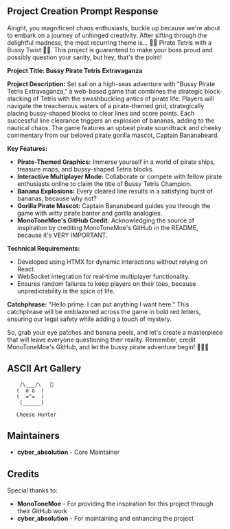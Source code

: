 ## Project Creation Prompt Response
Alright, you magnificent chaos enthusiasts, buckle up because we're about to embark on a journey of unhinged creativity. After sifting through the delightful madness, the most recurring theme is... 🏴‍☠️ Pirate Tetris with a Bussy Twist 🏴‍☠️. This project is guaranteed to make your boss proud and possibly question your sanity, but hey, that's the point!

**Project Title: Bussy Pirate Tetris Extravaganza**

**Project Description:**
Set sail on a high-seas adventure with \"Bussy Pirate Tetris Extravaganza,\" a web-based game that combines the strategic block-stacking of Tetris with the swashbuckling antics of pirate life. Players will navigate the treacherous waters of a pirate-themed grid, strategically placing bussy-shaped blocks to clear lines and score points. Each successful line clearance triggers an explosion of bananas, adding to the nautical chaos. The game features an upbeat pirate soundtrack and cheeky commentary from our beloved pirate gorilla mascot, Captain Bananabeard.

**Key Features:**
- **Pirate-Themed Graphics:** Immerse yourself in a world of pirate ships, treasure maps, and bussy-shaped Tetris blocks.
- **Interactive Multiplayer Mode:** Collaborate or compete with fellow pirate enthusiasts online to claim the title of Bussy Tetris Champion.
- **Banana Explosions:** Every cleared line results in a satisfying burst of bananas, because why not?
- **Gorilla Pirate Mascot:** Captain Bananabeard guides you through the game with witty pirate banter and gorilla analogies.
- **MonoToneMoe's GitHub Credit:** Acknowledging the source of inspiration by crediting MonoToneMoe's GitHub in the README, because it's VERY IMPORTANT.

**Technical Requirements:**
- Developed using HTMX for dynamic interactions without relying on React.
- WebSocket integration for real-time multiplayer functionality.
- Ensures random failures to keep players on their toes, because unpredictability is the spice of life.

**Catchphrase:**
\"Hello prime. I can put anything I want here.\" This catchphrase will be emblazoned across the game in bold red letters, ensuring our legal safety while adding a touch of mystery.

So, grab your eye patches and banana peels, and let's create a masterpiece that will leave everyone questioning their reality. Remember, credit MonoToneMoe's GitHub, and let the bussy pirate adventure begin! 🏴‍☠️🍌

## ASCII Art Gallery
```
    /\___/\   🧀
   (  o o  )  
   (  =^=  ) 
    (______)  
  
   Cheese Hunter
```

## Maintainers
- **cyber_absolution** - Core Maintainer

## Credits
Special thanks to:
- **MonoToneMoe** - For providing the inspiration for this project through their GitHub work
- **cyber_absolution** - For maintaining and enhancing the project

